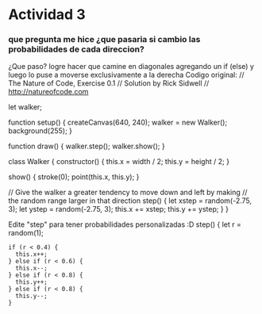 # Actividad 3
### que pregunta me hice ¿que pasaria si cambio las probabilidades de cada direccion?
¿Que paso? logre hacer que camine en diagonales agregando un if (else) y luego lo puse a moverse exclusivamente a la derecha
Codigo original:
// The Nature of Code, Exercise 0.1
// Solution by Rick Sidwell
// http://natureofcode.com

let walker;

function setup() {
  createCanvas(640, 240);
  walker = new Walker();
  background(255);
}

function draw() {
  walker.step();
  walker.show();
}

class Walker {
  constructor() {
    this.x = width / 2;
    this.y = height / 2;
  }

  show() {
    stroke(0);
    point(this.x, this.y);
  }

  // Give the walker a greater tendency to move down and left by making
  // the random range larger in that direction
  step() {
    let xstep = random(-2.75, 3);
    let ystep = random(-2.75, 3);
    this.x += xstep;
    this.y += ystep;
  }
}

Edite "step" para tener probabilidades personalizadas :D
step() {
    let r = random(1);
    
    if (r < 0.4) {
      this.x++;
    } else if (r < 0.6) {
      this.x--;
    } else if (r < 0.8) {
      this.y++;
    } else if (r < 0.8) {
      this.y--;
    }
